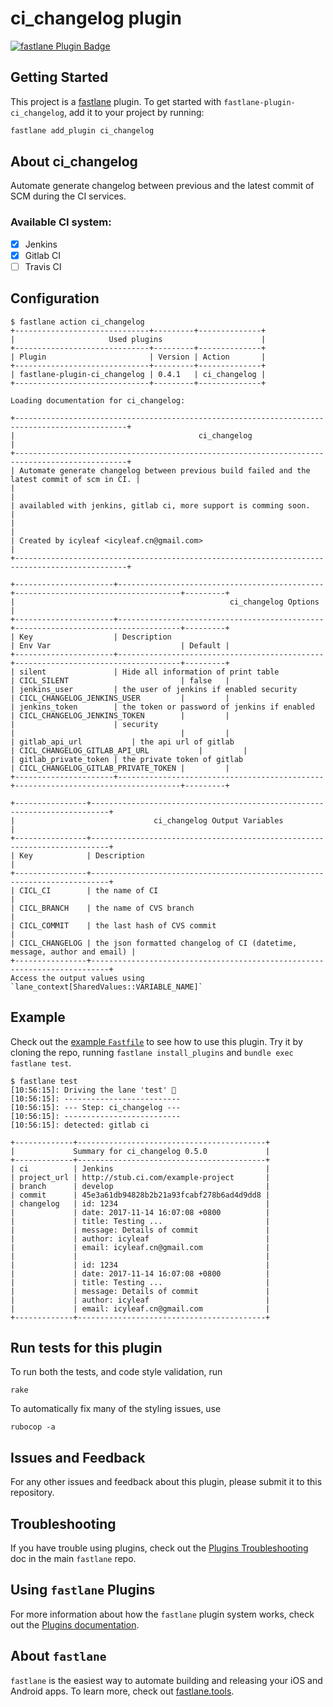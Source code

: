 # ci_changelog plugin

[![fastlane Plugin Badge](https://rawcdn.githack.com/fastlane/fastlane/master/fastlane/assets/plugin-badge.svg)](https://rubygems.org/gems/fastlane-plugin-ci_changelog)

## Getting Started

This project is a [fastlane](https://github.com/fastlane/fastlane) plugin. To get started with `fastlane-plugin-ci_changelog`, add it to your project by running:

```bash
fastlane add_plugin ci_changelog
```

## About ci_changelog

Automate generate changelog between previous and the latest commit of SCM during the CI services.

### Available CI system:

- [x] Jenkins
- [x] Gitlab CI
- [ ] Travis CI

## Configuration

```text
$ fastlane action ci_changelog
+------------------------------+---------+--------------+
|                     Used plugins                      |
+------------------------------+---------+--------------+
| Plugin                       | Version | Action       |
+------------------------------+---------+--------------+
| fastlane-plugin-ci_changelog | 0.4.1   | ci_changelog |
+------------------------------+---------+--------------+

Loading documentation for ci_changelog:

+-----------------------------------------------------------------------------------------------+
|                                         ci_changelog                                          |
+-----------------------------------------------------------------------------------------------+
| Automate generate changelog between previous build failed and the latest commit of scm in CI. |
|                                                                                               |
| availabled with jenkins, gitlab ci, more support is comming soon.                             |
|                                                                                               |
| Created by icyleaf <icyleaf.cn@gmail.com>                                                     |
+-----------------------------------------------------------------------------------------------+

+----------------------+----------------------------------------------+-------------------------------------+---------+
|                                                ci_changelog Options                                                 |
+----------------------+----------------------------------------------+-------------------------------------+---------+
| Key                  | Description                                  | Env Var                             | Default |
+----------------------+----------------------------------------------+-------------------------------------+---------+
| silent               | Hide all information of print table          | CICL_SILENT                         | false   |
| jenkins_user         | the user of jenkins if enabled security      | CICL_CHANGELOG_JENKINS_USER         |         |
| jenkins_token        | the token or password of jenkins if enabled  | CICL_CHANGELOG_JENKINS_TOKEN        |         |
|                      | security                                     |                                     |         |
| gitlab_api_url           | the api url of gitlab                            | CICL_CHANGELOG_GITLAB_API_URL           |         |
| gitlab_private_token | the private token of gitlab                  | CICL_CHANGELOG_GITLAB_PRIVATE_TOKEN |         |
+----------------------+----------------------------------------------+-------------------------------------+---------+

+----------------+--------------------------------------------------------------------------+
|                               ci_changelog Output Variables                               |
+----------------+--------------------------------------------------------------------------+
| Key            | Description                                                              |
+----------------+--------------------------------------------------------------------------+
| CICL_CI        | the name of CI                                                           |
| CICL_BRANCH    | the name of CVS branch                                                   |
| CICL_COMMIT    | the last hash of CVS commit                                              |
| CICL_CHANGELOG | the json formatted changelog of CI (datetime, message, author and email) |
+----------------+--------------------------------------------------------------------------+
Access the output values using `lane_context[SharedValues::VARIABLE_NAME]`
```

## Example

Check out the [example `Fastfile`](fastlane/Fastfile) to see how to use this plugin. Try it by cloning the repo, running `fastlane install_plugins` and `bundle exec fastlane test`.

```
$ fastlane test
[10:56:15]: Driving the lane 'test' 🚀
[10:56:15]: --------------------------
[10:56:15]: --- Step: ci_changelog ---
[10:56:15]: --------------------------
[10:56:15]: detected: gitlab ci

+-------------+------------------------------------------+
|             Summary for ci_changelog 0.5.0             |
+-------------+------------------------------------------+
| ci          | Jenkins                                  |
| project_url | http://stub.ci.com/example-project       |
| branch      | develop                                  |
| commit      | 45e3a61db94828b2b21a93fcabf278b6ad4d9dd8 |
| changelog   | id: 1234                                 |
|             | date: 2017-11-14 16:07:08 +0800          |
|             | title: Testing ...                       |
|             | message: Details of commit               |
|             | author: icyleaf                          |
|             | email: icyleaf.cn@gmail.com              |
|             |                                          |
|             | id: 1234                                 |
|             | date: 2017-11-14 16:07:08 +0800          |
|             | title: Testing ...                       |
|             | message: Details of commit               |
|             | author: icyleaf                          |
|             | email: icyleaf.cn@gmail.com              |
+-------------+------------------------------------------+
```

## Run tests for this plugin

To run both the tests, and code style validation, run

```
rake
```

To automatically fix many of the styling issues, use
```
rubocop -a
```

## Issues and Feedback

For any other issues and feedback about this plugin, please submit it to this repository.

## Troubleshooting

If you have trouble using plugins, check out the [Plugins Troubleshooting](https://github.com/fastlane/fastlane/blob/master/fastlane/docs/PluginsTroubleshooting.md) doc in the main `fastlane` repo.

## Using `fastlane` Plugins

For more information about how the `fastlane` plugin system works, check out the [Plugins documentation](https://github.com/fastlane/fastlane/blob/master/fastlane/docs/Plugins.md).

## About `fastlane`

`fastlane` is the easiest way to automate building and releasing your iOS and Android apps. To learn more, check out [fastlane.tools](https://fastlane.tools).

